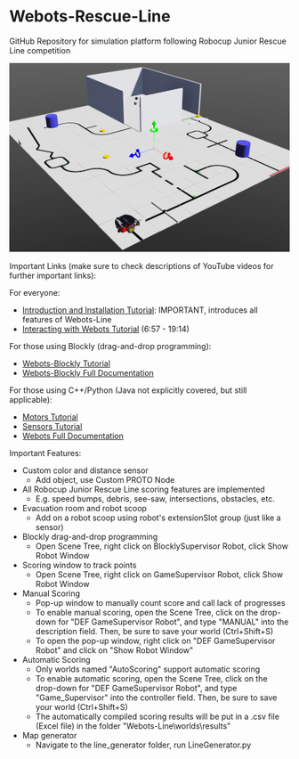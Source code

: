 # Webots-Rescue-Line

GitHub Repository for simulation platform following Robocup Junior Rescue Line competition

![](documentation/sampleWorldImg.png)


Important Links (make sure to check descriptions of YouTube videos for further important links):

For everyone:
- [Introduction and Installation Tutorial](https://youtu.be/x2waExn5sEo): IMPORTANT, introduces all features of Webots-Line
- [Interacting with Webots Tutorial](https://youtu.be/WGLQeFt4Ml8) (6:57 - 19:14)

For those using Blockly (drag-and-drop programming):
- [Webots-Blockly Tutorial](https://youtu.be/T_C4VvBAhok)
- [Webots-Blockly Full Documentation](https://www.stormingrobots.com/prod/webots/Webots_Blockly_API_Documentation.pdf)

For those using C++/Python (Java not explicitly covered, but still applicable):
- [Motors Tutorial](https://youtu.be/VYSuGS_mqD0)
- [Sensors Tutorial](https://youtu.be/9wrEgQoo6mc)
- [Webots Full Documentation](https://cyberbotics.com/doc/reference/nodes-and-api-functions)


Important Features:
- Custom color and distance sensor
  - Add object, use Custom PROTO Node
- All Robocup Junior Rescue Line scoring features are implemented
  - E.g. speed bumps, debris, see-saw, intersections, obstacles, etc.
- Evacuation room and robot scoop
  - Add on a robot scoop using robot's extensionSlot group (just like a sensor)
- Blockly drag-and-drop programming
  - Open Scene Tree, right click on BlocklySupervisor Robot, click Show Robot Window
- Scoring window to track points
  - Open Scene Tree, right click on GameSupervisor Robot, click Show Robot Window
- Manual Scoring
  - Pop-up window to manually count score and call lack of progresses
  - To enable manual scoring, open the Scene Tree, click on the drop-down for "DEF 
    GameSupervisor Robot", and type "MANUAL" into the description field. Then,
    be sure to save your world (Ctrl+Shift+S)
  - To open the pop-up window, right click on "DEF GameSupervisor Robot" and click
    on "Show Robot Window"
- Automatic Scoring
  - Only worlds named "AutoScoring" support automatic scoring
  - To enable automatic scoring, open the Scene Tree, click on the drop-down for "DEF 
    GameSupervisor Robot", and type "Game_Supervisor" into the controller field. Then,
    be sure to save your world (Ctrl+Shift+S)
  - The automatically compiled scoring results will be put in a .csv file (Excel file)
    in the folder "Webots-Line\worlds\results"
- Map generator
  - Navigate to the line_generator folder, run LineGenerator.py
